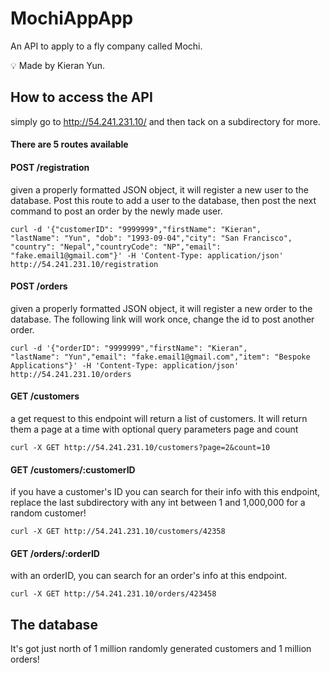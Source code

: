 # MochiAppApp
An API to apply to a fly company called Mochi. 

:bulb:  Made by Kieran Yun.

## How to access the API
simply go to http://54.241.231.10/ and then tack on a subdirectory for more.

#### There are 5 routes available 
#### POST /registration 
   given a properly formatted JSON object, it will register a new user to the database. Post this route to add a user to the database, then post the next command to post an order by the newly made user. 
   
   ```
curl -d '{"customerID": "9999999","firstName": "Kieran",
"lastName": "Yun", "dob": "1993-09-04","city": "San Francisco", "country": "Nepal","countryCode": "NP","email": "fake.email1@gmail.com"}' -H 'Content-Type: application/json' http://54.241.231.10/registration
 ```
 
#### POST /orders
   given a properly formatted JSON object, it will register a new order to the database. The following link will work once, change the id to post another order. 
   
```
curl -d '{"orderID": "9999999","firstName": "Kieran",
"lastName": "Yun","email": "fake.email1@gmail.com","item": "Bespoke Applications"}' -H 'Content-Type: application/json' http://54.241.231.10/orders
 ```
   
#### GET /customers
   a get request to this endpoint will return a list of customers. It will return them a page at a time with optional query parameters page and count
   ```
   curl -X GET http://54.241.231.10/customers?page=2&count=10
   ```
#### GET /customers/:customerID
   if you have a customer's ID you can search for their info with this endpoint, replace the last subdirectory with any int between 1 and 1,000,000 for a random customer!
   ```
   curl -X GET http://54.241.231.10/customers/42358
   ```
#### GET /orders/:orderID
   with an orderID, you can search for an order's info at this endpoint. 
   ```
   curl -X GET http://54.241.231.10/orders/423458
   ```
   
## The database
It's got just north of 1 million randomly generated customers and 1 million orders!
